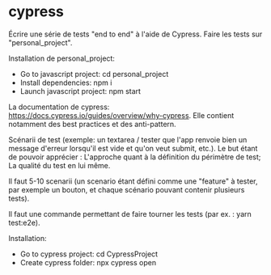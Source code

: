 # cypress 

Écrire une série de tests "end to end" à l'aide de Cypress.
Faire les tests sur "personal_project".

Installation de personal_project:
  - Go to javascript project: cd personal_project
  - Install dependencies: npm i
  - Launch javascript project: npm start

La documentation de cypress: https://docs.cypress.io/guides/overview/why-cypress. Elle contient notamment des best practices et des anti-pattern.


Scénarii de test (exemple: un textarea / tester que l'app renvoie bien un message d'erreur lorsqu'il est vide et qu'on veut submit, etc.). Le but étant de pouvoir apprécier :
L'approche quant à la définition du périmètre de test;
La qualité du test en lui même.

Il faut 5-10 scenarii (un scenario étant défini comme une "feature" à tester, par exemple un bouton, et chaque scénario pouvant contenir plusieurs tests).

Il faut une commande permettant de faire tourner les tests (par ex. : yarn test:e2e).


Installation:
  - Go to cypress project: cd CypressProject
  - Create cypress folder: npx cypress open

